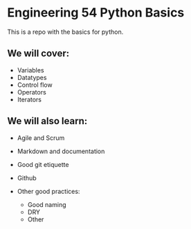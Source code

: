 # Engineering 54 Python Basics 
This is a repo with the basics for python.



## We will cover:
- Variables
- Datatypes 
- Control flow
- Operators
- Iterators

## We will also learn:

- Agile and Scrum
- Markdown and documentation
- Good git etiquette
- Github
- Other good practices:

     - Good naming
     - DRY
     - Other 

